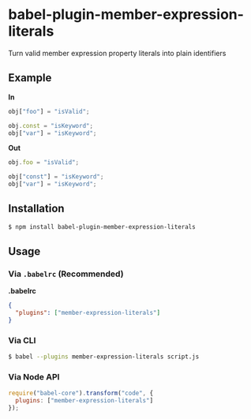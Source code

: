 # babel-plugin-member-expression-literals

Turn valid member expression property literals into plain identifiers

## Example

**In**

```javascript
obj["foo"] = "isValid";

obj.const = "isKeyword";
obj["var"] = "isKeyword";
```

**Out**

```javascript
obj.foo = "isValid";

obj["const"] = "isKeyword";
obj["var"] = "isKeyword";
```

## Installation

```sh
$ npm install babel-plugin-member-expression-literals
```

## Usage

### Via `.babelrc` (Recommended)

**.babelrc**

```json
{
  "plugins": ["member-expression-literals"]
}
```

### Via CLI

```sh
$ babel --plugins member-expression-literals script.js
```

### Via Node API

```javascript
require("babel-core").transform("code", {
  plugins: ["member-expression-literals"]
});
```
